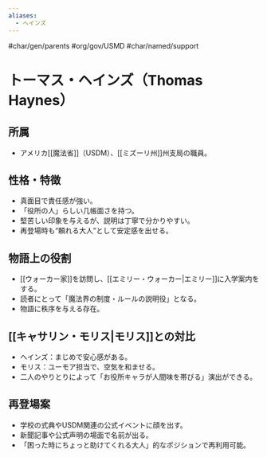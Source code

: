 ```yaml
---
aliases:
  - ヘインズ
---
```

#char/gen/parents #org/gov/USMD #char/named/support 
# トーマス・ヘインズ（Thomas Haynes）

## 所属
- アメリカ[[魔法省]]（USDM）、[[ミズーリ州]]州支局の職員。

## 性格・特徴
- 真面目で責任感が強い。
- 「役所の人」らしい几帳面さを持つ。
- 堅苦しい印象を与えるが、説明は丁寧で分かりやすい。
- 再登場時も“頼れる大人”として安定感を出せる。

## 物語上の役割
- [[ウォーカー家]]を訪問し、[[エミリー・ウォーカー|エミリー]]に入学案内をする。
- 読者にとって「魔法界の制度・ルールの説明役」となる。
- 物語に秩序を与える存在。

## [[キャサリン・モリス|モリス]]との対比
- ヘインズ：まじめで安心感がある。
- モリス：ユーモア担当で、空気を和ませる。
- 二人のやりとりによって「お役所キャラが人間味を帯びる」演出ができる。

## 再登場案
- 学校の式典やUSDM関連の公式イベントに顔を出す。
- 新聞記事や公式声明の場面で名前が出る。
- 「困った時にちょっと助けてくれる大人」的なポジションで再利用可能。